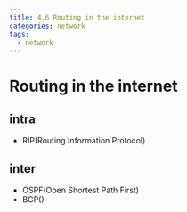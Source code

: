 ```yaml
---
title: 4.6 Routing in the internet
categories: network
tags:
  - network
---
```


# Routing in the internet

## intra
- RIP(Routing Information Protocol)

## inter
- OSPF(Open Shortest Path First)
- BGP()